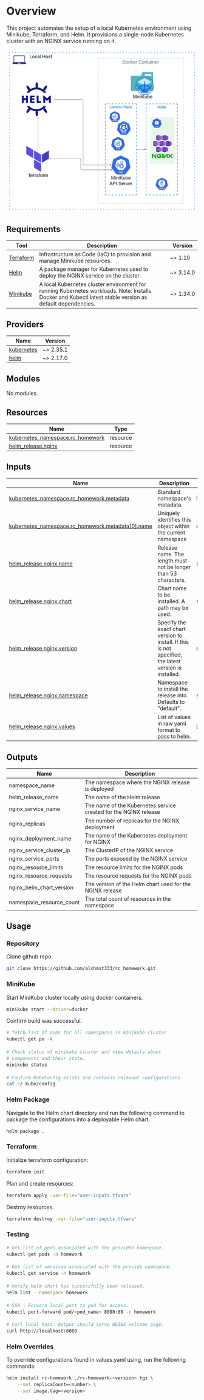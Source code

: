 # Overview

This project automates the setup of a local Kubernetes environment using Minikube, Terraform, and Helm. It provisions a single-node Kubernetes cluster with an NGINX service running on it.

![Architecture Diagram](../images/architecture_diagram.png)

## Requirements

| Tool        | Description                                            | Version     |
|-------------|--------------------------------------------------------|-------------|
| [Terraform](https://developer.hashicorp.com/terraform/install) |  Infrastructure as Code (IaC) to provision and manage Minikube resources. | ~>&nbsp;1.10 |
| [Helm](https://helm.sh/docs/intro/quickstart/) | A package manager for Kubernetes used to deploy the NGINX service on the cluster.| ~>&nbsp;3.14.0  |
| [Minikube](https://minikube.sigs.k8s.io/docs/start/?arch=%2Fmacos%2Farm64%2Fstable%2Fbinary+download) | A local Kubernetes cluster environment for running Kubernetes workloads. Note: Installs Docker and Kubectl latest stable version as default dependencies. | ~>&nbsp;1.34.0 |

## Providers

| Name | Version |
|------|---------|
| <a name="provider_kubernetes"></a> [kubernetes]([#provider\_kubernetes](https://registry.terraform.io/providers/hashicorp/kubernetes/latest)) | ~>&nbsp;2.35.1 |
| <a name="provider_helm"></a> [helm]([#provider\_helm](https://registry.terraform.io/providers/hashicorp/helm/latest)) | ~>&nbsp;2.17.0 |

## Modules

No modules.

## Resources

| Name | Type |
|------|------|
| [kubernetes_namespace.rc_homework](https://registry.terraform.io/providers/hashicorp/kubernetes/latest/docs/resources/namespace) | resource |
|[helm_release.nginx](https://registry.terraform.io/providers/hashicorp/helm/latest/docs/resources/release)|resource|

## Inputs

|Name|Description|Type|Required|
|----|-----------|----|--------|
|[kubernetes_namespace.rc_homework.metadata](https://registry.terraform.io/providers/hashicorp/kubernetes/latest/docs/resources/namespace#metadata-1)|Standard namespace's metadata. |list(object({...}))|Yes|
|[kubernetes_namespace.rc_homework.metadata[0].name](https://github.com/kubernetes/community/blob/master/contributors/devel/sig-architecture/api-conventions.md#metadata)|Uniquely identifies this object within the current namespace|string|No|
|[helm_release.nginx.name](https://registry.terraform.io/providers/hashicorp/helm/latest/docs/resources/release#name-1)|Release name. The length must not be longer than 53 characters.|string|yes|
|[helm_release.nginx.chart](https://registry.terraform.io/providers/hashicorp/helm/latest/docs/resources/release#chart-1)|Chart name to be installed. A path may be used.|string|yes|
|[helm_release.nginx.version](https://registry.terraform.io/providers/hashicorp/helm/latest/docs/resources/release#version-1)|Specify the exact chart version to install. If this is not specified, the latest version is installed.|string|no|
|[helm_release.nginx.namespace](https://registry.terraform.io/providers/hashicorp/helm/latest/docs/resources/release#namespace-1)|Namespace to install the release into. Defaults to "default".|string|no|
|[helm_release.nginx.values](values)|List of values in raw yaml format to pass to helm.|List(string)|no|

## Outputs

|Name|Description|
|----|-----------|
|namespace_name|The namespace where the NGINX release is deployed|
|helm_release_name|The name of the Helm release|
|nginx_service_name|The name of the Kubernetes service created for the NGINX release|
|nginx_replicas|The number of replicas for the NGINX deployment|
|nginx_deployment_name|The name of the Kubernetes deployment for NGINX|
|nginx_service_cluster_ip|The ClusterIP of the NGINX service|
|nginx_service_ports|The ports exposed by the NGINX service|
|nginx_resource_limits|The resource limits for the NGINX pods|
|nginx_resource_requests|The resource requests for the NGINX pods|
|nginx_helm_chart_version|The version of the Helm chart used for the NGINX release|
|namespace_resource_count|The total count of resources in the namespace|

## Usage

### Repository

Clone github repo.

````bash
git clone https://github.com/alchmst333/rc_homework.git
````

### MiniKube

Start MiniKube cluster locally using docker containers.

````bash
minikube start --driver=docker
````

Confirm build was successful.

````bash
# fetch list of pods for all namespaces in minikube cluster
kubectl get po -A

# Check status of minikube cluster and view details about 
# components and their state.
minikube status

# Confirm KubeConfig exists and contains relevant configurations. 
cat ~/.kube/config
````

### Helm Package

Navigate to the Helm chart directory and run the following command to package the configurations into a deployable Helm chart.

````bash
helm package .
````

### Terraform

Initialize terraform configuration:

````bash
terraform init
````

Plan and create resources:

````bash
terraform apply -var-file="user-inputs.tfvars"
````

Destroy resources.

````bash
terraform destroy -var-file="user-inputs.tfvars"
````

### Testing

````bash
# Get list of pods associated with the provided namespace.
kubectl get pods -n homework

# Get list of services associated with the provide namespace.
kubectl get service -n homework

# Verify helm chart has successfully been released.
helm list --namespace homework

# SSH | Forward local port to pod for access.
kubectl port-forward pod/<pod_name> 8080:80 -n homework

# Curl local host. Output should serve NGINX welcome page.
curl http://localhost:8080

````

### Helm Overrides

To override configurations found in values.yaml using, run the following commands:

````bash
helm install rc-homework ./rc-homework-<version>.tgz \
    --set replicaCount=<number> \
    --set image.tag=<version>
````
